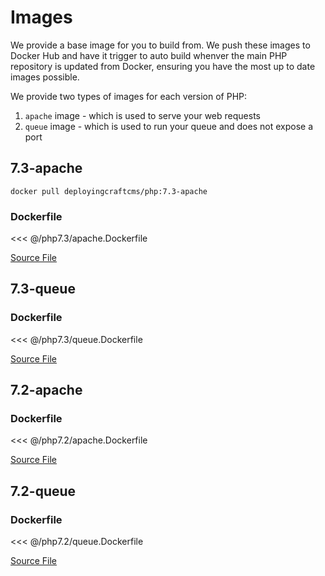 # Images

We provide a base image for you to build from. We push these images to Docker Hub and have it trigger to auto build whenver the main PHP repository is updated from Docker, ensuring you have the most up to date images possible.

We provide two types of images for each version of PHP:

1. `apache` image - which is used to serve your web requests
1. `queue` image - which is used to run your queue and does not expose a port

## 7.3-apache

```
docker pull deployingcraftcms/php:7.3-apache
```

### Dockerfile

<<< @/php7.3/apache.Dockerfile

[Source File](https://github.com/deployingcraftcms/deployingcraftcms.com/blob/master/php7.3/apache.Dockerfile)

## 7.3-queue

### Dockerfile

<<< @/php7.3/queue.Dockerfile

[Source File](https://github.com/deployingcraftcms/deployingcraftcms.com/blob/master/php7.3/queue.Dockerfile)

## 7.2-apache

### Dockerfile

<<< @/php7.2/apache.Dockerfile

[Source File](https://github.com/deployingcraftcms/deployingcraftcms.com/blob/master/php7.2/apache.Dockerfile)

## 7.2-queue

### Dockerfile

<<< @/php7.2/queue.Dockerfile

[Source File](https://github.com/deployingcraftcms/deployingcraftcms.com/blob/master/php7.2/queue.Dockerfile)
